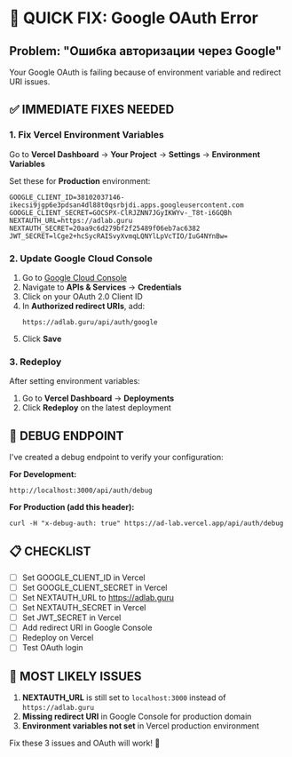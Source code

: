 # 🚨 QUICK FIX: Google OAuth Error

## **Problem**: "Ошибка авторизации через Google" 

Your Google OAuth is failing because of environment variable and redirect URI issues.

## **✅ IMMEDIATE FIXES NEEDED**

### **1. Fix Vercel Environment Variables**

Go to **Vercel Dashboard** → **Your Project** → **Settings** → **Environment Variables**

Set these for **Production** environment:

```env
GOOGLE_CLIENT_ID=38102037146-ikecsi9jgp6e3pdsan4dl88t0qsrbjdi.apps.googleusercontent.com
GOOGLE_CLIENT_SECRET=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
NEXTAUTH_URL=https://adlab.guru
NEXTAUTH_SECRET=20aa9c6d279bf2f25489f06eb7ac6382
JWT_SECRET=lCge2+hcSycRAISvyXvmqLQNYlLpVcTIO/IuG4NYnBw=
```

### **2. Update Google Cloud Console**

1. Go to [Google Cloud Console](https://console.cloud.google.com/)
2. Navigate to **APIs & Services** → **Credentials**
3. Click on your OAuth 2.0 Client ID
4. In **Authorized redirect URIs**, add:
   ```
   https://adlab.guru/api/auth/google
   ```
5. Click **Save**

### **3. Redeploy**

After setting environment variables:
1. Go to **Vercel Dashboard** → **Deployments**
2. Click **Redeploy** on the latest deployment

## **🔧 DEBUG ENDPOINT**

I've created a debug endpoint to verify your configuration:

**For Development:**
```
http://localhost:3000/api/auth/debug
```

**For Production (add this header):**
```
curl -H "x-debug-auth: true" https://ad-lab.vercel.app/api/auth/debug
```

## **📋 CHECKLIST**

- [ ] Set GOOGLE_CLIENT_ID in Vercel
- [ ] Set GOOGLE_CLIENT_SECRET in Vercel  
- [ ] Set NEXTAUTH_URL to https://adlab.guru
- [ ] Set NEXTAUTH_SECRET in Vercel
- [ ] Set JWT_SECRET in Vercel
- [ ] Add redirect URI in Google Console
- [ ] Redeploy on Vercel
- [ ] Test OAuth login

## **🎯 MOST LIKELY ISSUES**

1. **NEXTAUTH_URL** is still set to `localhost:3000` instead of `https://adlab.guru`
2. **Missing redirect URI** in Google Console for production domain
3. **Environment variables not set** in Vercel production environment

Fix these 3 issues and OAuth will work! 🚀 